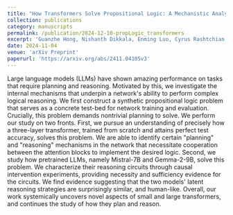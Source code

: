 ```yaml
---
title: "How Transformers Solve Propositional Logic: A Mechanistic Analysis"
collection: publications
category: manuscripts
permalink: /publication/2024-12-10-propLogic_transformers
excerpt: 'Guanzhe Hong, Nishanth Dikkala, Enming Luo, Cyrus Rashtchian, Xin Wang, Rina Panigrahy'
date: 2024-11-04
venue: 'arXiv Preprint'
paperurl: 'https://arxiv.org/abs/2411.04105v3'
---
```


Large language models (LLMs) have shown amazing performance on tasks that require planning and reasoning. Motivated by this, we investigate the internal mechanisms that underpin a network's ability to perform complex logical reasoning. We first construct a synthetic propositional logic problem that serves as a concrete test-bed for network training and evaluation. Crucially, this problem demands nontrivial planning to solve. We perform our study on two fronts. First, we pursue an understanding of precisely how a three-layer transformer, trained from scratch and attains perfect test accuracy, solves this problem. We are able to identify certain "planning" and "reasoning" mechanisms in the network that necessitate cooperation between the attention blocks to implement the desired logic. Second, we study how pretrained LLMs, namely Mistral-7B and Gemma-2-9B, solve this problem. We characterize their reasoning circuits through causal intervention experiments, providing necessity and sufficiency evidence for the circuits. We find evidence suggesting that the two models' latent reasoning strategies are surprisingly similar, and human-like. Overall, our work systemically uncovers novel aspects of small and large transformers, and continues the study of how they plan and reason.
